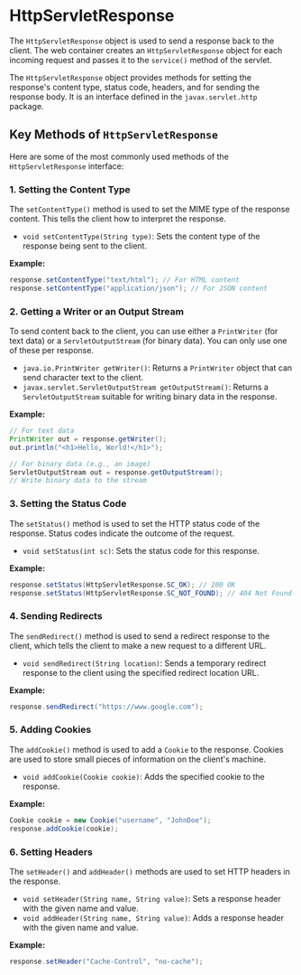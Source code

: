 # HttpServletResponse

The `HttpServletResponse` object is used to send a response back to the client. The web container creates an `HttpServletResponse` object for each incoming request and passes it to the `service()` method of the servlet.

The `HttpServletResponse` object provides methods for setting the response's content type, status code, headers, and for sending the response body. It is an interface defined in the `javax.servlet.http` package.

## Key Methods of `HttpServletResponse`

Here are some of the most commonly used methods of the `HttpServletResponse` interface:

### 1. Setting the Content Type

The `setContentType()` method is used to set the MIME type of the response content. This tells the client how to interpret the response.

-   `void setContentType(String type)`: Sets the content type of the response being sent to the client.

**Example:**

```java
response.setContentType("text/html"); // For HTML content
response.setContentType("application/json"); // For JSON content
```

### 2. Getting a Writer or an Output Stream

To send content back to the client, you can use either a `PrintWriter` (for text data) or a `ServletOutputStream` (for binary data). You can only use one of these per response.

-   `java.io.PrintWriter getWriter()`: Returns a `PrintWriter` object that can send character text to the client.
-   `javax.servlet.ServletOutputStream getOutputStream()`: Returns a `ServletOutputStream` suitable for writing binary data in the response.

**Example:**

```java
// For text data
PrintWriter out = response.getWriter();
out.println("<h1>Hello, World!</h1>");

// For binary data (e.g., an image)
ServletOutputStream out = response.getOutputStream();
// Write binary data to the stream
```

### 3. Setting the Status Code

The `setStatus()` method is used to set the HTTP status code of the response. Status codes indicate the outcome of the request.

-   `void setStatus(int sc)`: Sets the status code for this response.

**Example:**

```java
response.setStatus(HttpServletResponse.SC_OK); // 200 OK
response.setStatus(HttpServletResponse.SC_NOT_FOUND); // 404 Not Found
```

### 4. Sending Redirects

The `sendRedirect()` method is used to send a redirect response to the client, which tells the client to make a new request to a different URL.

-   `void sendRedirect(String location)`: Sends a temporary redirect response to the client using the specified redirect location URL.

**Example:**

```java
response.sendRedirect("https://www.google.com");
```

### 5. Adding Cookies

The `addCookie()` method is used to add a `Cookie` to the response. Cookies are used to store small pieces of information on the client's machine.

-   `void addCookie(Cookie cookie)`: Adds the specified cookie to the response.

**Example:**

```java
Cookie cookie = new Cookie("username", "JohnDoe");
response.addCookie(cookie);
```

### 6. Setting Headers

The `setHeader()` and `addHeader()` methods are used to set HTTP headers in the response.

-   `void setHeader(String name, String value)`: Sets a response header with the given name and value.
-   `void addHeader(String name, String value)`: Adds a response header with the given name and value.

**Example:**

```java
response.setHeader("Cache-Control", "no-cache");
```
